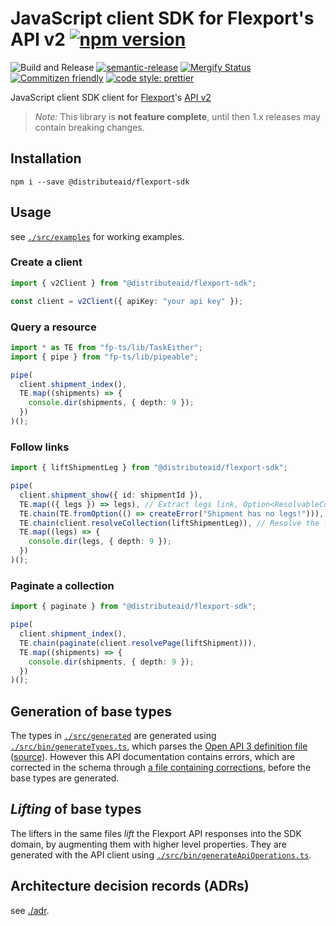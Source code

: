 # JavaScript client SDK for Flexport's API v2 [![npm version](https://img.shields.io/npm/v/@distributeaid/flexport-sdk.svg)](https://www.npmjs.com/package/@distributeaid/flexport-sdk)

![Build and Release](https://github.com/distributeaid/flexport-sdk-js/workflows/Build%20and%20Release/badge.svg?branch=saga)
[![semantic-release](https://img.shields.io/badge/%20%20%F0%9F%93%A6%F0%9F%9A%80-semantic--release-e10079.svg)](https://github.com/semantic-release/semantic-release)
[![Mergify Status](https://img.shields.io/endpoint.svg?url=https://dashboard.mergify.io/badges/distributeaid/flexport-sdk-js&style=flat)](https://mergify.io)
[![Commitizen friendly](https://img.shields.io/badge/commitizen-friendly-brightgreen.svg)](http://commitizen.github.io/cz-cli/)
[![code style: prettier](https://img.shields.io/badge/code_style-prettier-ff69b4.svg?style=flat-square)](https://github.com/prettier/prettier)

JavaScript client SDK client for [Flexport](https://flexport.com/)'s
[API v2](https://apibeta.flexport.com/)

> _Note:_ This library is **not feature complete**, until then 1.x releases may
> contain breaking changes.

## Installation

    npm i --save @distributeaid/flexport-sdk

## Usage

see [`./src/examples`](./src/examples) for working examples.

### Create a client

```typescript
import { v2Client } from "@distributeaid/flexport-sdk";

const client = v2Client({ apiKey: "your api key" });
```

### Query a resource

```typescript
import * as TE from "fp-ts/lib/TaskEither";
import { pipe } from "fp-ts/lib/pipeable";

pipe(
  client.shipment_index(),
  TE.map((shipments) => {
    console.dir(shipments, { depth: 9 });
  })
)();
```

### Follow links

```typescript
import { liftShipmentLeg } from "@distributeaid/flexport-sdk";

pipe(
  client.shipment_show({ id: shipmentId }),
  TE.map(({ legs }) => legs), // Extract legs link, Option<ResolvableCollection>
  TE.chain(TE.fromOption(() => createError("Shipment has no legs!"))),
  TE.chain(client.resolveCollection(liftShipmentLeg)), // Resolve the link to the collection
  TE.map((legs) => {
    console.dir(legs, { depth: 9 });
  })
)();
```

### Paginate a collection

```typescript
import { paginate } from "@distributeaid/flexport-sdk";

pipe(
  client.shipment_index(),
  TE.chain(paginate(client.resolvePage(liftShipment))),
  TE.map((shipments) => {
    console.dir(shipments, { depth: 9 });
  })
)();
```

## Generation of base types

The types in [`./src/generated`](./src/generated) are generated using
[`./src/bin/generateTypes.ts`](./src/bin/generateTypes.ts), which parses the
[Open API 3 definition file](./api-docs/v2.yaml)
([source](https://api.flexport.com/docs/v2/flexport)). However this API
documentation contains errors, which are corrected in the schema through
[a file containing corrections](./api-docs/corrections.yaml), before the base
types are generated.

## _Lifting_ of base types

The lifters in the same files _lift_ the Flexport API responses into the SDK
domain, by augmenting them with higher level properties. They are generated with
the API client using
[`./src/bin/generateApiOperations.ts`](./src/bin/generateApiOperations.ts).

## Architecture decision records (ADRs)

see [./adr](./adr).
